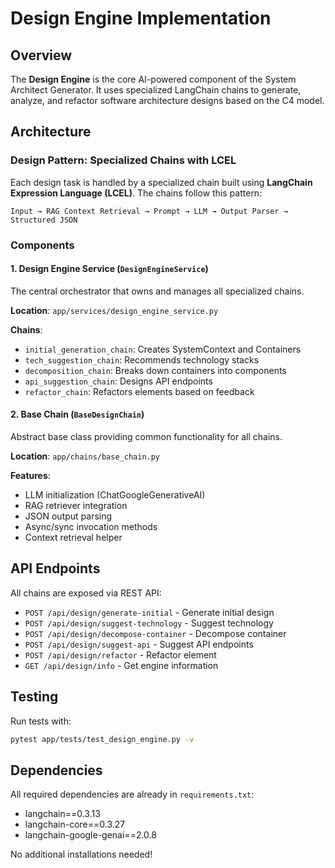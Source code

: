 # Design Engine Implementation

## Overview

The **Design Engine** is the core AI-powered component of the System Architect Generator. It uses specialized LangChain chains to generate, analyze, and refactor software architecture designs based on the C4 model.

## Architecture

### Design Pattern: Specialized Chains with LCEL

Each design task is handled by a specialized chain built using **LangChain Expression Language (LCEL)**. The chains follow this pattern:

```
Input → RAG Context Retrieval → Prompt → LLM → Output Parser → Structured JSON
```

### Components

#### 1. Design Engine Service (`DesignEngineService`)

The central orchestrator that owns and manages all specialized chains.

**Location**: `app/services/design_engine_service.py`

**Chains**:
- `initial_generation_chain`: Creates SystemContext and Containers
- `tech_suggestion_chain`: Recommends technology stacks
- `decomposition_chain`: Breaks down containers into components
- `api_suggestion_chain`: Designs API endpoints
- `refactor_chain`: Refactors elements based on feedback

#### 2. Base Chain (`BaseDesignChain`)

Abstract base class providing common functionality for all chains.

**Location**: `app/chains/base_chain.py`

**Features**:
- LLM initialization (ChatGoogleGenerativeAI)
- RAG retriever integration
- JSON output parsing
- Async/sync invocation methods
- Context retrieval helper

## API Endpoints

All chains are exposed via REST API:

- `POST /api/design/generate-initial` - Generate initial design
- `POST /api/design/suggest-technology` - Suggest technology
- `POST /api/design/decompose-container` - Decompose container
- `POST /api/design/suggest-api` - Suggest API endpoints
- `POST /api/design/refactor` - Refactor element
- `GET /api/design/info` - Get engine information

## Testing

Run tests with:
```bash
pytest app/tests/test_design_engine.py -v
```

## Dependencies

All required dependencies are already in `requirements.txt`:
- langchain==0.3.13
- langchain-core==0.3.27
- langchain-google-genai==2.0.8

No additional installations needed!
